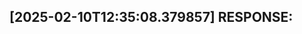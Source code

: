 [2025-02-10T12:35:08.379857] RESPONSE:
--------------------------------------------------------------------------------

